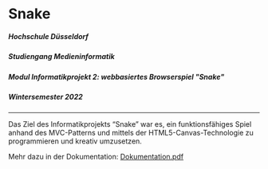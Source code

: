 # Snake

##### Hochschule Düsseldorf
##### Studiengang Medieninformatik
##### Modul Informatikprojekt 2: webbasiertes Browserspiel "Snake"
##### Wintersemester 2022

<hr />

Das Ziel des Informatikprojekts “Snake” war es, ein funktionsfähiges Spiel anhand des MVC-Patterns und mittels der HTML5-Canvas-Technologie zu programmieren und kreativ umzusetzen.

Mehr dazu in der Dokumentation: [Dokumentation.pdf](https://github.com/Nilsu2001/Snake/files/13834158/Dokumentation.pdf)




